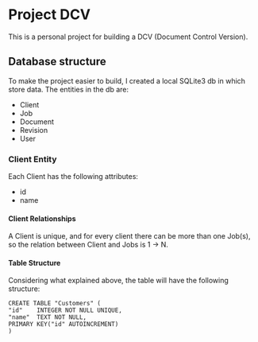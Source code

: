 # Project DCV
This is a personal project for building a DCV (Document Control Version).

## Database structure
To make the project easier to build, I created a local SQLite3 db in which store data.
The entities in the db are:
- Client
- Job
- Document
- Revision
- User

### Client Entity
Each Client has the following attributes:
- id
- name

#### Client Relationships
A Client is unique, and for every client there can be more than one Job(s), so the relation between Client and Jobs is 1 -> N.

#### Table Structure
Considering what explained above, the table will have the following structure:

```console
CREATE TABLE "Customers" (
"id"	INTEGER NOT NULL UNIQUE,
"name"	TEXT NOT NULL,
PRIMARY KEY("id" AUTOINCREMENT)
)
```

